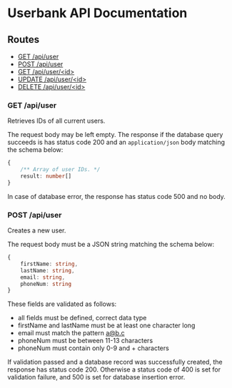 # Userbank API Documentation

## Routes

- [GET /api/user](#get-apiuser)
- [POST /api/user](#post-apiuser)
- [GET /api/user/\<id\>](#get-apiuserid)
- [UPDATE /api/user/\<id\>](#update-apiuserid)
- [DELETE /api/user/\<id\>](#delete-apiuserid)

### GET /api/user

Retrieves IDs of all current users.

The request body may be left empty. The response if the database query
succeeds is has status code 200 and an `application/json` body matching
the schema below:
```typescript
{
    /** Array of user IDs. */
    result: number[]
}
```
In case of database error, the response has status code 500 and no body.

### POST /api/user

Creates a new user.

The request body must be a JSON string matching the schema below:
```typescript
{
    firstName: string,
    lastName: string,
    email: string,
    phoneNum: string
}
```
These fields are validated as follows:
- all fields must be defined, correct data type
- firstName and lastName must be at least one character long
- email must match the pattern a@b.c
- phoneNum must be between 11-13 characters
- phoneNum must contain only 0-9 and + characters

If validation passed and a database record was successfully created, the
response has status code 200. Otherwise a status code of 400 is set for
validation failure, and 500 is set for database insertion error.
